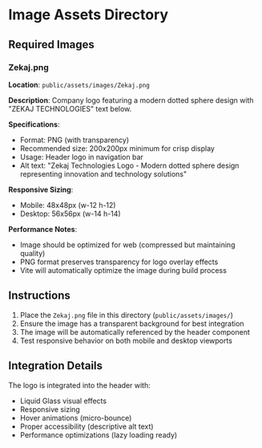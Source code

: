 # Image Assets Directory

## Required Images

### Zekaj.png
**Location**: `public/assets/images/Zekaj.png`

**Description**: Company logo featuring a modern dotted sphere design with "ZEKAJ TECHNOLOGIES" text below.

**Specifications**:
- Format: PNG (with transparency)
- Recommended size: 200x200px minimum for crisp display
- Usage: Header logo in navigation bar
- Alt text: "Zekaj Technologies Logo - Modern dotted sphere design representing innovation and technology solutions"

**Responsive Sizing**:
- Mobile: 48x48px (w-12 h-12)
- Desktop: 56x56px (w-14 h-14)

**Performance Notes**:
- Image should be optimized for web (compressed but maintaining quality)
- PNG format preserves transparency for logo overlay effects
- Vite will automatically optimize the image during build process

## Instructions

1. Place the `Zekaj.png` file in this directory (`public/assets/images/`)
2. Ensure the image has a transparent background for best integration
3. The image will be automatically referenced by the header component
4. Test responsive behavior on both mobile and desktop viewports

## Integration Details

The logo is integrated into the header with:
- Liquid Glass visual effects
- Responsive sizing
- Hover animations (micro-bounce)
- Proper accessibility (descriptive alt text)
- Performance optimizations (lazy loading ready)
